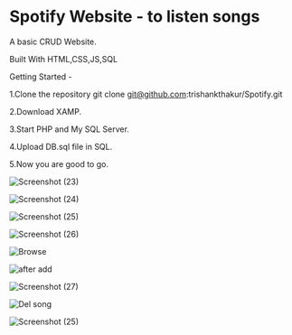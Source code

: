 # Spotify Website - to listen songs
A basic CRUD Website.

Built With HTML,CSS,JS,SQL

Getting Started -

1.Clone the repository 
  git clone git@github.com:trishankthakur/Spotify.git

2.Download XAMP. 

3.Start PHP and My SQL Server. 

4.Upload DB.sql file in SQL.

5.Now you are good to go.


![Screenshot (23)](https://user-images.githubusercontent.com/45159091/182046456-956a3c94-e847-41da-aabf-15b4b371e617.png)




![Screenshot (24)](https://user-images.githubusercontent.com/45159091/182046459-9ee85daf-3605-433a-b362-a5055597c97f.png)




![Screenshot (25)](https://user-images.githubusercontent.com/45159091/182046461-02888120-826f-45a3-b2b0-919a641511e1.png)




![Screenshot (26)](https://user-images.githubusercontent.com/45159091/182046463-273fabf9-c045-4850-90bc-122d6f019016.png)





![Browse](https://user-images.githubusercontent.com/45159091/182093676-8454cf82-a69a-4592-a455-aeceaebf9798.jpg)




![after add](https://user-images.githubusercontent.com/45159091/182093234-6d4ea0c9-513f-47ed-b522-9f7d8fe62364.jpg)







![Screenshot (27)](https://user-images.githubusercontent.com/45159091/182046479-faab8f3f-e800-4292-b547-832e80e76b4b.png)





![Del song](https://user-images.githubusercontent.com/45159091/182093279-13017b4b-e22d-4d2c-a3b1-dde422fe5a82.jpg)




![Screenshot (25)](https://user-images.githubusercontent.com/45159091/182093625-2ccf55b4-4930-4d34-96d6-e21426a08b07.png)

